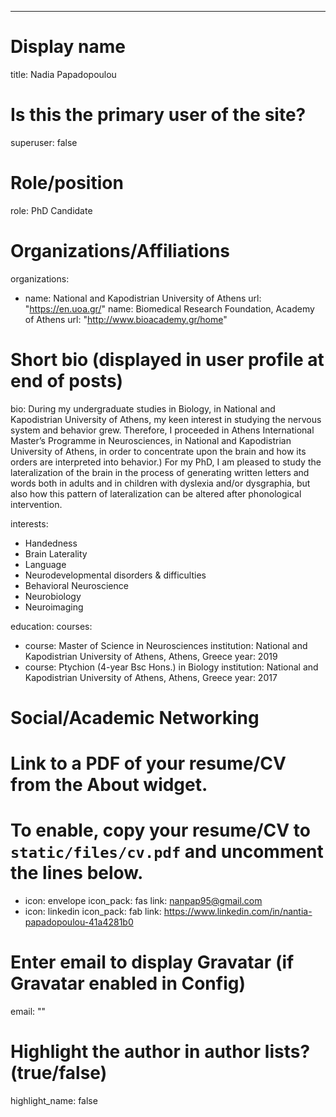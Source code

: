 ---
# Display name
title: Nadia Papadopoulou

# Is this the primary user of the site?
superuser: false

# Role/position
role: PhD Candidate

# Organizations/Affiliations
organizations:
- name: National and Kapodistrian University of Athens
  url: "https://en.uoa.gr/"
  name: Biomedical Research Foundation, Academy of Athens
  url: "http://www.bioacademy.gr/home"

# Short bio (displayed in user profile at end of posts)
bio: During my undergraduate studies in Biology, in National and Kapodistrian University of Athens, my keen interest in studying the nervous system and behavior grew. Therefore, I proceeded in Athens International Master’s Programme in Neurosciences, in National and Kapodistrian University of Athens, in order to concentrate upon the brain and how its orders are interpreted into behavior.) For my PhD, I am pleased to study the lateralization of the brain in the process of generating written letters and words both in adults and in children with dyslexia and/or dysgraphia, but also how this pattern of lateralization can be altered after phonological intervention.

interests:
- Handedness
- Brain Laterality
- Language
- Neurodevelopmental disorders & difficulties
- Behavioral Neuroscience
- Neurobiology
- Neuroimaging


education:
  courses:
  - course: Master of Science in Neurosciences 
    institution: National and Kapodistrian University of Athens, Athens, Greece
    year: 2019
  - course: Ptychion (4-year Bsc Hons.) in Biology 
    institution: National and Kapodistrian University of Athens, Athens, Greece
    year: 2017
 

# Social/Academic Networking

# Link to a PDF of your resume/CV from the About widget.
# To enable, copy your resume/CV to `static/files/cv.pdf` and uncomment the lines below.
 - icon: envelope
   icon_pack: fas
   link: nanpap95@gmail.com
 - icon: linkedin
   icon_pack: fab
   link: https://www.linkedin.com/in/nantia-papadopoulou-41a4281b0


# Enter email to display Gravatar (if Gravatar enabled in Config)
email: ""

# Highlight the author in author lists? (true/false)
highlight_name: false  




